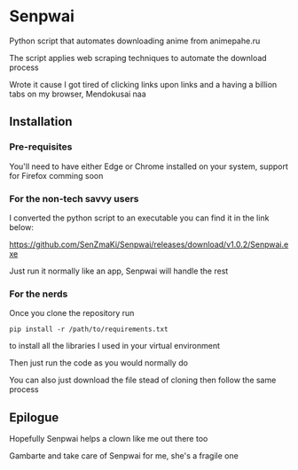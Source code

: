# Senpwai

Python script that automates downloading anime from animepahe.ru

The script applies web scraping techniques to automate the download process

Wrote it cause I got tired of clicking links upon links and a having a billion tabs on my browser, Mendokusai naa


## Installation

### Pre-requisites

You'll need to have either Edge or Chrome installed on your system, support for Firefox comming soon

### For the non-tech savvy users

I converted the python script to an executable you can find it in the link below:

https://github.com/SenZmaKi/Senpwai/releases/download/v1.0.2/Senpwai.exe

Just run it normally like an app, Senpwai will handle the rest



### For the nerds

Once you clone the repository run 

```pip install -r /path/to/requirements.txt```

to install all the libraries I used in your virtual environment

Then just run the code as you would normally do

You can also just download the file stead of cloning then follow the same process


## Epilogue
Hopefully Senpwai helps a clown like me out there too

Gambarte and take care of Senpwai for me, she's a fragile one
